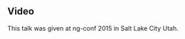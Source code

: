 <!--
{
"name" : "better-i18n-for-your-angular-apps",
"version" : "0.1",
"title" : "Better i18n for your Angular apps",
"description" : "TBD",
"homepage" : "https://www.youtube.com/embed/iBBkCA1M-mc",
"canonicalSource" : "https://www.youtube.com/embed/iBBkCA1M-mc",
"freshnessDate" : 2015-03-06,
"license" : "All Rights Reserved"
}
-->

<!-- @section -->

## Video

This talk was given at ng-conf 2015 in Salt Lake City Utah.

<!-- @asset, "contentType": "outlearn/video", "provider": "youtube", "url": "https://www.youtube.com/embed/iBBkCA1M-mc" -->
